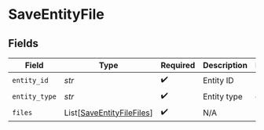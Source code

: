 # SaveEntityFile


## Fields

| Field                                                                   | Type                                                                    | Required                                                                | Description                                                             | Example                                                                 |
| ----------------------------------------------------------------------- | ----------------------------------------------------------------------- | ----------------------------------------------------------------------- | ----------------------------------------------------------------------- | ----------------------------------------------------------------------- |
| `entity_id`                                                             | *str*                                                                   | :heavy_check_mark:                                                      | Entity ID                                                               | 123456                                                                  |
| `entity_type`                                                           | *str*                                                                   | :heavy_check_mark:                                                      | Entity type                                                             | order                                                                   |
| `files`                                                                 | List[[SaveEntityFileFiles](../../models/shared/saveentityfilefiles.md)] | :heavy_check_mark:                                                      | N/A                                                                     |                                                                         |